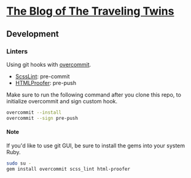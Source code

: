 # [The Blog of The Traveling Twins](http://blog.ttwns.tw)

## Development

### Linters

Using git hooks with [overcommit](https://github.com/brigade/overcommit).

* [ScssLint](https://github.com/brigade/scss-lint): pre-commit
* [HTMLProofer](https://github.com/gjtorikian/html-proofer): pre-push

Make sure to run the following command after you clone this repo, to initialize overcommit and sign custom hook.

```sh
overcommit --install
overcommit --sign pre-push
```

#### Note

If you'd like to use git GUI, be sure to install the gems into your system Ruby.

```sh
sudo su -
gem install overcommit scss_lint html-proofer
```
